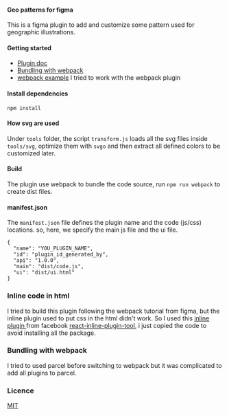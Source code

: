 #### Geo patterns for figma 

This is a figma plugin to add and customize some pattern used for geographic illustrations.

#### Getting started 
* [Plugin doc](https://www.figma.com/plugin-docs/intro/)
* [Bundling with webpack](https://www.figma.com/plugin-docs/bundling-webpack/)
* [webpack example](https://github.com/figma/plugin-samples/tree/master/webpack)
I tried to work with the webpack plugin 
#### Install dependencies
  `npm install`

#### How svg are used  

Under `tools` folder, the script `transform.js` loads all the svg files inside `tools/svg`, optimize them with  `svgo` and then extract all defined colors to be customized later. 

#### Build 

The plugin use webpack to bundle the code source, run `npm run webpack` to create dist files.

#### manifest.json

The `manifest.json` file defines the plugin name and the code (js/css) locations. so, here, we specify the main js file and the ui file. 

```
{
  "name": "YOU_PLUGIN_NAME",
  "id": "plugin_id_generated_by",
  "api": "1.0.0",
  "main": "dist/code.js",
  "ui": "dist/ui.html"
}
```

### Inline code in html 

I tried to build this plugin following the webpack tutorial from figma, but the inline plugin used to put css in the html didn't work. So I used this [inline plugin ](webpack/inline.plugin.js) from facebook [react-inline-plugin-tool](https://github.com/facebook/create-react-app/blob/master/packages/react-dev-utils/InlineChunkHtmlPlugin.js), i just copied the code to avoid installing all the package.
 

### Bundling with webpack 
I tried to used parcel before switching to webpack but it was complicated to add all plugins to parcel.

### Licence
[MIT](https://opensource.org/licenses/MIT)
